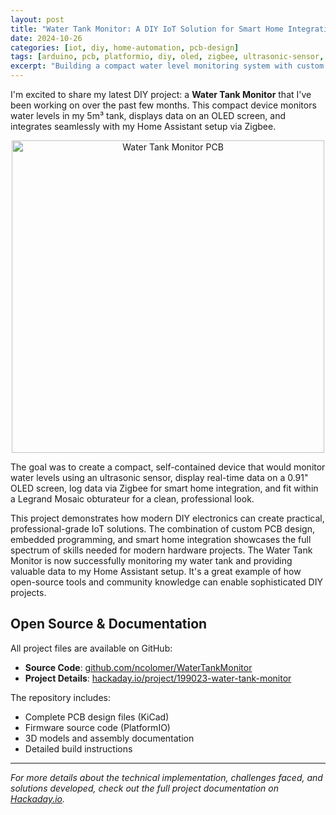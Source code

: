 ```yaml
---
layout: post
title: "Water Tank Monitor: A DIY IoT Solution for Smart Home Integration"
date: 2024-10-26
categories: [iot, diy, home-automation, pcb-design]
tags: [arduino, pcb, platformio, diy, oled, zigbee, ultrasonic-sensor, ptvo, home-assistant]
excerpt: "Building a compact water level monitoring system with custom PCB design, ultrasonic sensors, and Zigbee integration for Home Assistant."
---
```


I'm excited to share my latest DIY project: a **Water Tank Monitor** that I've been working on over the past few months. This compact device monitors water levels in my 5m³ tank, displays data on an OLED screen, and integrates seamlessly with my Home Assistant setup via Zigbee.

<p align="center"><img height="500" alt="Water Tank Monitor PCB" src="https://private-user-images.githubusercontent.com/941891/491906626-4b886068-c466-4954-a8f3-babb81e3cb05.png" /></p>

The goal was to create a compact, self-contained device that would monitor water levels using an ultrasonic sensor, display real-time data on a 0.91" OLED screen, log data via Zigbee for smart home integration, and fit within a Legrand Mosaic obturateur for a clean, professional look.

This project demonstrates how modern DIY electronics can create practical, professional-grade IoT solutions. The combination of custom PCB design, embedded programming, and smart home integration showcases the full spectrum of skills needed for modern hardware projects. The Water Tank Monitor is now successfully monitoring my water tank and providing valuable data to my Home Assistant setup. It's a great example of how open-source tools and community knowledge can enable sophisticated DIY projects.

## Open Source & Documentation

All project files are available on GitHub:
- **Source Code**: [github.com/ncolomer/WaterTankMonitor](https://github.com/ncolomer/WaterTankMonitor)
- **Project Details**: [hackaday.io/project/199023-water-tank-monitor](https://hackaday.io/project/199023-water-tank-monitor)

The repository includes:
- Complete PCB design files (KiCad)
- Firmware source code (PlatformIO)
- 3D models and assembly documentation
- Detailed build instructions

---

*For more details about the technical implementation, challenges faced, and solutions developed, check out the full project documentation on [Hackaday.io](https://hackaday.io/project/199023-water-tank-monitor).*
